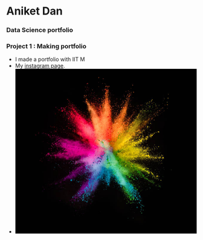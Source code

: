 
# </center>Aniket Dan</center>
### </center>Data Science portfolio</center>

### </center>Project 1 : Making portfolio</center>
- I made a portfolio with IIT M
- My [instagram page](https://www.instagram.com/annoyniket).
- ![Flower!](assests/image.jpg)
<html>   
<head>
<style>
body {
  background-image: url(https://i.redd.it/njegi3gd9nc61.jpg);
);
  background-repeat: no-repeat;
}
</style>
</head>
<body>


